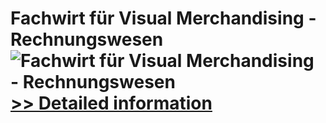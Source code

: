 # Fachwirt für Visual Merchandising - Rechnungswesen<br />![Fachwirt für Visual Merchandising - Rechnungswesen](https://mycommerce.akamaized.net/api/pimages/P300583381/BIG/300583381.JPG)<br />[>> Detailed information](https://secure.shareit.com/shareit/product.html?productid=300583381&affiliateid=200057808)
